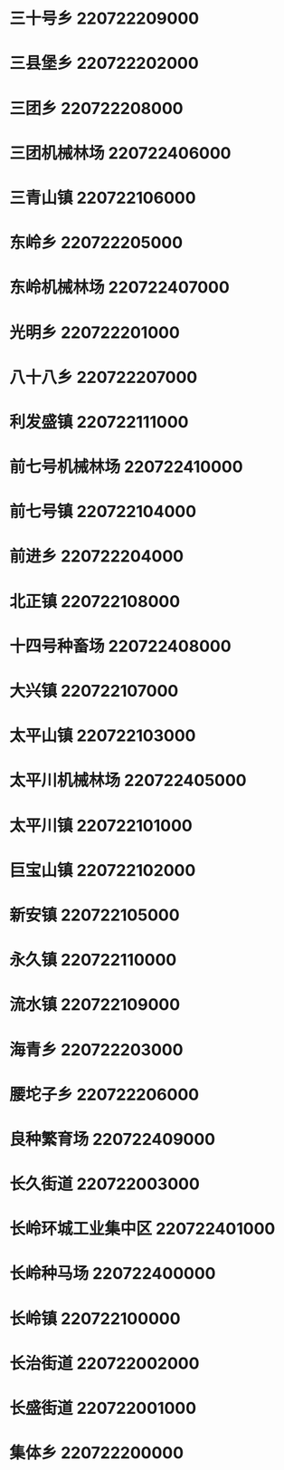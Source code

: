 # 三十号乡 220722209000
# 三县堡乡 220722202000
# 三团乡 220722208000
# 三团机械林场 220722406000
# 三青山镇 220722106000
# 东岭乡 220722205000
# 东岭机械林场 220722407000
# 光明乡 220722201000
# 八十八乡 220722207000
# 利发盛镇 220722111000
# 前七号机械林场 220722410000
# 前七号镇 220722104000
# 前进乡 220722204000
# 北正镇 220722108000
# 十四号种畜场 220722408000
# 大兴镇 220722107000
# 太平山镇 220722103000
# 太平川机械林场 220722405000
# 太平川镇 220722101000
# 巨宝山镇 220722102000
# 新安镇 220722105000
# 永久镇 220722110000
# 流水镇 220722109000
# 海青乡 220722203000
# 腰坨子乡 220722206000
# 良种繁育场 220722409000
# 长久街道 220722003000
# 长岭环城工业集中区 220722401000
# 长岭种马场 220722400000
# 长岭镇 220722100000
# 长治街道 220722002000
# 长盛街道 220722001000
# 集体乡 220722200000
